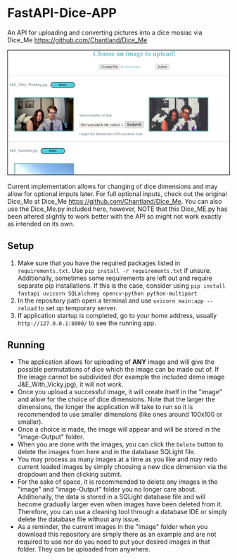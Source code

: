 # FastAPI-Dice-APP



An API for uploading and converting pictures into a dice mosiac via Dice_Me https://github.com/Chantland/Dice_Me

<kbd>
  <img src="https://github.com/Chantland/Chantland.github.io/blob/master/img/FastAPI_Dice_Ex.png" width="1000" style="border:1px solid black" alt="Before Dice">
</kbd>

Current implementation allows for changing of dice dimensions and may allow for optional imputs later. For full optional inputs, check out the original Dice_Me at Dice_Me https://github.com/Chantland/Dice_Me. You can also use the Dice_Me.py included here, however, NOTE that this Dice_ME.py has been altered slightly to work better with the API so might not work exactly as intended on its own.

## Setup
1. Make sure that you have the required packages listed in `requirements.txt`. Use `pip install -r requirements.txt` if unsure. Additionally, sometimes some requirements are left out and require separate pip installations. If this is the case, consider using `pip install fastapi uvicorn SQLalchemy opencv-python python-multipart` 
2. In the repository path open a terminal and use `uvicorn main:app --reload` to set up temporary server.
3. If application startup is completed, go to your home address, usually `http://127.0.0.1:8000/` to see the running app.


## Running

- The application allows for uploading of **ANY** image and will give the possible permutations of dice which the image can be made out of. If the image cannot be subdivided (for example the included demo image J&E_With_Vicky.jpg), it will not work. 
- Once you upload a successful image, it will create itself in the "image" and allow for the choice of dice dimensions. Note that the larger the dimensions, the longer the application will take to run so it is recommended to use smaller dimensions (like ones around 100x100 or smaller).
- Once a choice is made, the image will appear and will be stored in the "image-Output" folder. 
- When you are done with the images, you can click the `Delete` button to delete the images from here and in the database SQLight file. 
- You may process as many images at a time as you like and may redo current loaded images by simply choosing a new dice dimension via the dropdown and then clicking submit.
- For the sake of space, it is recommended to delete any images in the "image" and "image-Output" folder you no longer care about.  Additionally, the data is stored in a SQLight database file and will become gradually larger even when images have been deleted from it. Therefore, you can use a cleaning tool through a database IDE or simply delete the database file without any issue.
- As a reminder, the current images in the "image" folder when you download this repository are simply there as an example and are not required to use nor do you need to put your desired images in that folder. They can be uploaded from anywhere.
